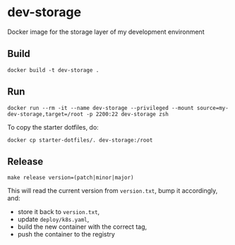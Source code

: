 # dev-storage
Docker image for the storage layer of my development environment

## Build

```
docker build -t dev-storage .
```

## Run
```
docker run --rm -it --name dev-storage --privileged --mount source=my-dev-storage,target=/root -p 2200:22 dev-storage zsh
```

To copy the starter dotfiles, do:

```
docker cp starter-dotfiles/. dev-storage:/root
```
## Release

```
make release version=(patch|minor|major)
```

This will read the current version from `version.txt`, bump it accordingly, and:
- store it back to `version.txt`,
- update `deploy/k8s.yaml`,
- build the new container with the correct tag,
- push the container to the registry


